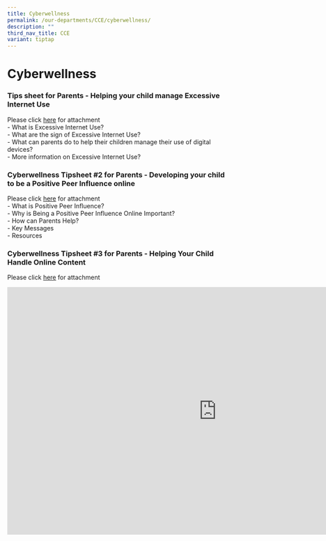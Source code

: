 ```yaml
---
title: Cyberwellness
permalink: /our-departments/CCE/cyberwellness/
description: ""
third_nav_title: CCE
variant: tiptap
---
```

<h1>Cyberwellness</h1>
<h3>Tips sheet for Parents - Helping your child manage Excessive Internet Use</h3>
<p>Please click&nbsp;<a href="/files/Our%20departments/Tipsheet%20for%20Parents_2.pdf" rel="noopener noreferrer nofollow" target="_blank">here</a>&nbsp;for
attachment
<br>- What is Excessive Internet Use?
<br>- What are the sign of Excessive Internet Use?
<br>- What can parents do to help their children manage their use of digital
devices?
<br>- More information on Excessive Internet Use?</p>
<h3>Cyberwellness Tipsheet #2 for Parents - Developing your child to be a Positive&nbsp;Peer Influence online</h3>
<p>Please click&nbsp;<a href="/files/Our%20departments/Tipsheet%20for%20Parents_2.pdf" rel="noopener noreferrer nofollow" target="_blank">here</a>&nbsp;for
attachment
<br>- What is Positive Peer Influence?
<br>-&nbsp;Why is Being a Positive Peer Influence&nbsp;Online Important?
<br>- How can Parents Help?
<br>- Key Messages
<br>- Resources</p>
<h3>Cyberwellness Tipsheet #3 for Parents -&nbsp;Helping Your Child Handle Online Content</h3>
<p>Please click&nbsp;<a href="/files/Our%20departments/Tipsheet%20for%20Parents_3.pdf" rel="noopener noreferrer nofollow" target="_blank">here</a>&nbsp;for
attachment</p>
<p></p>
<div class="iframe-wrapper">
<iframe height="569" width="960" allowfullscreen="true" frameborder="0" src="https://docs.google.com/presentation/d/e/2PACX-1vSmQmqu_o5cc8cpbIO5ol6V5zNg3gWlyTWzFn77gTnvOedwMvYFWoBuC3s5i6u64sbCWn4SG8xpnk99/pubembed?start=true&amp;loop=true&amp;delayms=3000"></iframe>
</div>
<p></p>